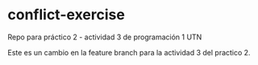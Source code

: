 # conflict-exercise
Repo para práctico 2 - actividad 3 de programación 1 UTN

Este es un cambio en la feature branch para la actividad 3 del practico 2.
